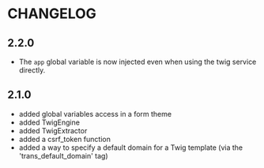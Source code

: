 CHANGELOG
=========

2.2.0
-----

 * The `app` global variable is now injected even when using the twig service directly.

2.1.0
-----

 * added global variables access in a form theme
 * added TwigEngine
 * added TwigExtractor
 * added a csrf_token function
 * added a way to specify a default domain for a Twig template (via the
   'trans_default_domain' tag)
